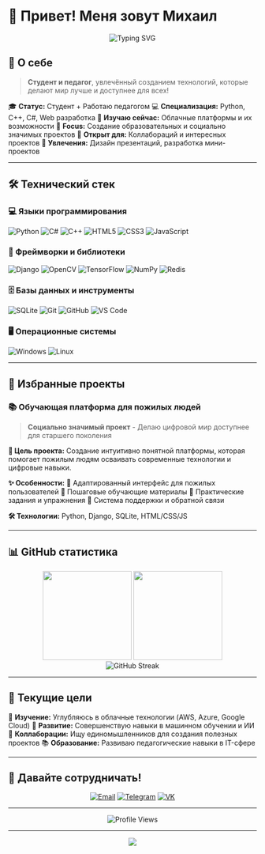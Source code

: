 # 👋 Привет! Меня зовут Михаил

<div align="center">
  <img src="https://readme-typing-svg.herokuapp.com?font=Fira+Code&pause=1000&color=00D4FF&center=true&vCenter=true&width=435&lines=Python+Developer;C%23+%26+C%2B%2B+Programmer;Web+Developer;Педагог+и+Наставник;Создатель+полезных+решений" alt="Typing SVG" />
</div>

## 🚀 О себе

> **Студент и педагог**, увлечённый созданием технологий, которые делают мир лучше и доступнее для всех!

  🎓 **Статус:** Студент + Работаю педагогом
  💻 **Специализация:** Python, C++, C#, Web разработка
  🌱 **Изучаю сейчас:** Облачные платформы и их возможности
  🎯 **Focus:** Создание образовательных и социально значимых проектов
  🤝 **Открыт для:** Коллабораций и интересных проектов
  🎨 **Увлечения:** Дизайн презентаций, разработка мини-проектов

---

## 🛠️ Технический стек

### 💻 Языки программирования
![Python](https://img.shields.io/badge/Python-3776AB?style=for-the-badge&logo=python&logoColor=white)
![C#](https://img.shields.io/badge/C%23-239120?style=for-the-badge&logo=c-sharp&logoColor=white)
![C++](https://img.shields.io/badge/C++-00599C?style=for-the-badge&logo=c%2B%2B&logoColor=white)
![HTML5](https://img.shields.io/badge/HTML5-E34F26?style=for-the-badge&logo=html5&logoColor=white)
![CSS3](https://img.shields.io/badge/CSS3-1572B6?style=for-the-badge&logo=css3&logoColor=white)
![JavaScript](https://img.shields.io/badge/JavaScript-F7DF1E?style=for-the-badge&logo=javascript&logoColor=black)

### 🚀 Фреймворки и библиотеки
![Django](https://img.shields.io/badge/Django-092E20?style=for-the-badge&logo=django&logoColor=white)
![OpenCV](https://img.shields.io/badge/OpenCV-27338e?style=for-the-badge&logo=OpenCV&logoColor=white)
![TensorFlow](https://img.shields.io/badge/TensorFlow-FF6F00?style=for-the-badge&logo=tensorflow&logoColor=white)
![NumPy](https://img.shields.io/badge/numpy-%23013243.svg?style=for-the-badge&logo=numpy&logoColor=white)
![Redis](https://img.shields.io/badge/redis-%23DD0031.svg?style=for-the-badge&logo=redis&logoColor=white)

### 🗄️ Базы данных и инструменты
![SQLite](https://img.shields.io/badge/sqlite-%2307405e.svg?style=for-the-badge&logo=sqlite&logoColor=white)
![Git](https://img.shields.io/badge/git-%23F05033.svg?style=for-the-badge&logo=git&logoColor=white)
![GitHub](https://img.shields.io/badge/github-%23121011.svg?style=for-the-badge&logo=github&logoColor=white)
![VS Code](https://img.shields.io/badge/Visual%20Studio%20Code-0078d7.svg?style=for-the-badge&logo=visual-studio-code&logoColor=white)

### 🖥️ Операционные системы
![Windows](https://img.shields.io/badge/Windows-0078D6?style=for-the-badge&logo=windows&logoColor=white)
![Linux](https://img.shields.io/badge/Linux-FCC624?style=for-the-badge&logo=linux&logoColor=black)

---

## 🌟 Избранные проекты

### 📚 Обучающая платформа для пожилых людей
> **Социально значимый проект** - Делаю цифровой мир доступнее для старшего поколения

**🎯 Цель проекта:** Создание интуитивно понятной платформы, которая помогает пожилым людям осваивать современные технологии и цифровые навыки.

**✨ Особенности:**
  👥 Адаптированный интерфейс для пожилых пользователей
  📖 Пошаговые обучающие материалы
  🎯 Практические задания и упражнения
  💬 Система поддержки и обратной связи

**🛠️ Технологии:** Python, Django, SQLite, HTML/CSS/JS

---

## 📊 GitHub статистика

<div align="center">
  <img height="180em" src="https://github-readme-stats.vercel.app/api?username=larben28&show_icons=true&theme=radical&include_all_commits=true&count_private=true"/>
  <img height="180em" src="https://github-readme-stats.vercel.app/api/top-langs/?username=larben28&layout=compact&langs_count=8&theme=radical"/>
</div>

<div align="center">
  <img src="https://github-readme-streak-stats.herokuapp.com/?user=larben28&theme=radical" alt="GitHub Streak" />
</div>

---

## 🎯 Текущие цели

  🔭 **Изучение:** Углубляюсь в облачные технологии (AWS, Azure, Google Cloud)
  🌱 **Развитие:** Совершенствую навыки в машинном обучении и ИИ
  👥 **Коллаборации:** Ищу единомышленников для создания полезных проектов
  📚 **Образование:** Развиваю педагогические навыки в IT-сфере

---

## 🤝 Давайте сотрудничать!

<div align="center">

[![Email](https://img.shields.io/badge/Email-D14836?style=for-the-badge&logo=gmail&logoColor=white)](mailto:larben29@mail.ru)
[![Telegram](https://img.shields.io/badge/Telegram-2CA5E0?style=for-the-badge&logo=telegram&logoColor=white)](https://t.me/honeycust)
[![VK](https://img.shields.io/badge/VK-4C75A3?style=for-the-badge&logo=vk&logoColor=white)](https://vk.com/fuppillius)

</div>

---

<div align="center">
  <img src="https://komarev.com/ghpvc/?username=YOURUSERNAME&color=blueviolet&style=for-the-badge" alt="Profile Views" />
</div>


---

<div align="center">
  <img src="https://capsule-render.vercel.app/api?type=waving&color=gradient&height=100&section=footer&animation=fadeIn"/>
</div>
